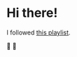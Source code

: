 # Hi there!

I followed [this playlist](https://www.youtube.com/playlist?list=PLqq-6Pq4lTTa4ad5JISViSb2FVG8Vwa4o).

:tada: :rocket:


